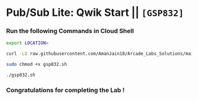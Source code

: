 # Pub/Sub Lite: Qwik Start || `[GSP832]`

### Run the following Commands in Cloud Shell

```bash
export LOCATION=
```

```bash
curl -LO raw.githubusercontent.com/AmanJain18/Arcade_Labs_Solutions/main/PubSub%20Lite%20Qwik%20Start/gsp832.sh

sudo chmod +x gsp832.sh

./gsp832.sh
```

### Congratulations for completing the Lab !